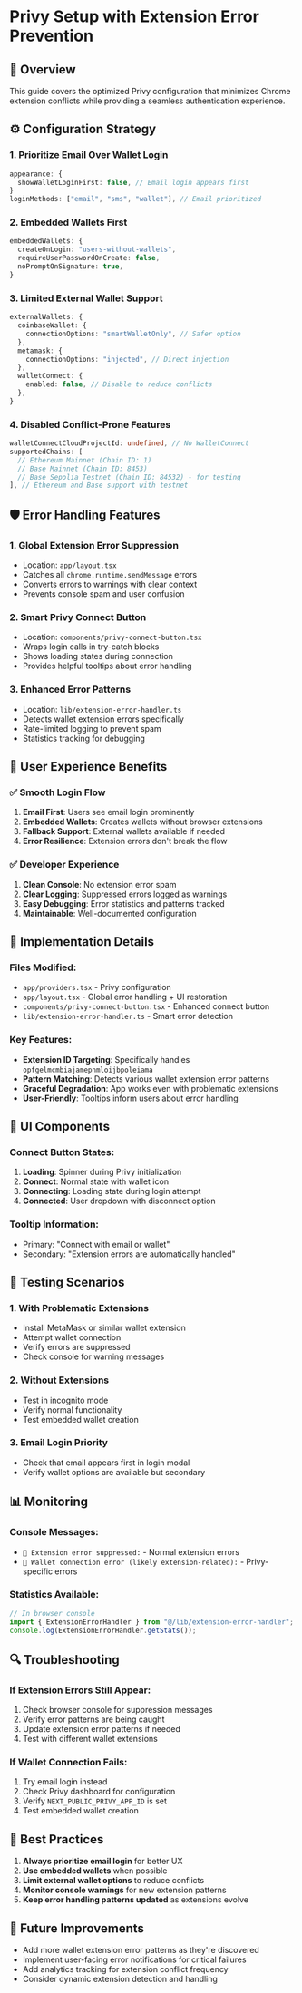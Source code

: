 # Privy Setup with Extension Error Prevention

## 🎯 Overview

This guide covers the optimized Privy configuration that minimizes Chrome extension conflicts while providing a seamless authentication experience.

## ⚙️ Configuration Strategy

### 1. **Prioritize Email Over Wallet Login**

```typescript
appearance: {
  showWalletLoginFirst: false, // Email login appears first
}
loginMethods: ["email", "sms", "wallet"], // Email prioritized
```

### 2. **Embedded Wallets First**

```typescript
embeddedWallets: {
  createOnLogin: "users-without-wallets",
  requireUserPasswordOnCreate: false,
  noPromptOnSignature: true,
}
```

### 3. **Limited External Wallet Support**

```typescript
externalWallets: {
  coinbaseWallet: {
    connectionOptions: "smartWalletOnly", // Safer option
  },
  metamask: {
    connectionOptions: "injected", // Direct injection
  },
  walletConnect: {
    enabled: false, // Disable to reduce conflicts
  },
}
```

### 4. **Disabled Conflict-Prone Features**

```typescript
walletConnectCloudProjectId: undefined, // No WalletConnect
supportedChains: [
  // Ethereum Mainnet (Chain ID: 1)
  // Base Mainnet (Chain ID: 8453)
  // Base Sepolia Testnet (Chain ID: 84532) - for testing
], // Ethereum and Base support with testnet
```

## 🛡️ Error Handling Features

### 1. **Global Extension Error Suppression**

- Location: `app/layout.tsx`
- Catches all `chrome.runtime.sendMessage` errors
- Converts errors to warnings with clear context
- Prevents console spam and user confusion

### 2. **Smart Privy Connect Button**

- Location: `components/privy-connect-button.tsx`
- Wraps login calls in try-catch blocks
- Shows loading states during connection
- Provides helpful tooltips about error handling

### 3. **Enhanced Error Patterns**

- Location: `lib/extension-error-handler.ts`
- Detects wallet extension errors specifically
- Rate-limited logging to prevent spam
- Statistics tracking for debugging

## 🚀 User Experience Benefits

### ✅ **Smooth Login Flow**

1. **Email First**: Users see email login prominently
2. **Embedded Wallets**: Creates wallets without browser extensions
3. **Fallback Support**: External wallets available if needed
4. **Error Resilience**: Extension errors don't break the flow

### ✅ **Developer Experience**

1. **Clean Console**: No extension error spam
2. **Clear Logging**: Suppressed errors logged as warnings
3. **Easy Debugging**: Error statistics and patterns tracked
4. **Maintainable**: Well-documented configuration

## 🔧 Implementation Details

### Files Modified:

- `app/providers.tsx` - Privy configuration
- `app/layout.tsx` - Global error handling + UI restoration
- `components/privy-connect-button.tsx` - Enhanced connect button
- `lib/extension-error-handler.ts` - Smart error detection

### Key Features:

- **Extension ID Targeting**: Specifically handles `opfgelmcmbiajamepnmloijbpoleiama`
- **Pattern Matching**: Detects various wallet extension error patterns
- **Graceful Degradation**: App works even with problematic extensions
- **User-Friendly**: Tooltips inform users about error handling

## 🎨 UI Components

### Connect Button States:

1. **Loading**: Spinner during Privy initialization
2. **Connect**: Normal state with wallet icon
3. **Connecting**: Loading state during login attempt
4. **Connected**: User dropdown with disconnect option

### Tooltip Information:

- Primary: "Connect with email or wallet"
- Secondary: "Extension errors are automatically handled"

## 🧪 Testing Scenarios

### 1. **With Problematic Extensions**

- Install MetaMask or similar wallet extension
- Attempt wallet connection
- Verify errors are suppressed
- Check console for warning messages

### 2. **Without Extensions**

- Test in incognito mode
- Verify normal functionality
- Test embedded wallet creation

### 3. **Email Login Priority**

- Check that email appears first in login modal
- Verify wallet options are available but secondary

## 📊 Monitoring

### Console Messages:

- `🔧 Extension error suppressed:` - Normal extension errors
- `🔧 Wallet connection error (likely extension-related):` - Privy-specific errors

### Statistics Available:

```javascript
// In browser console
import { ExtensionErrorHandler } from "@/lib/extension-error-handler";
console.log(ExtensionErrorHandler.getStats());
```

## 🔍 Troubleshooting

### If Extension Errors Still Appear:

1. Check browser console for suppression messages
2. Verify error patterns are being caught
3. Update extension error patterns if needed
4. Test with different wallet extensions

### If Wallet Connection Fails:

1. Try email login instead
2. Check Privy dashboard for configuration
3. Verify `NEXT_PUBLIC_PRIVY_APP_ID` is set
4. Test embedded wallet creation

## 🎯 Best Practices

1. **Always prioritize email login** for better UX
2. **Use embedded wallets** when possible
3. **Limit external wallet options** to reduce conflicts
4. **Monitor console warnings** for new extension patterns
5. **Keep error handling patterns updated** as extensions evolve

## 🚀 Future Improvements

- Add more wallet extension error patterns as they're discovered
- Implement user-facing error notifications for critical failures
- Add analytics tracking for extension conflict frequency
- Consider dynamic extension detection and handling
